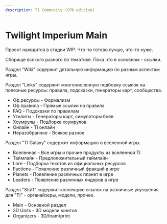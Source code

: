 ```yaml
---
description: TI Community (SPb edition)
---
```


# Twilight Imperium Main

Проект находится в стадии WIP. Что-то готово лучше, что-то хуже.

Сборище всякого разного по тематике.
Пока что в основном - ссылки.

Раздел "Wiki" содержит детальную информацию по разным аспектам игры.

Раздел "Links" содержит многочисленную подборку ссылок на полезные ресурсы: правила, подсказки, генераторы карт, сообщества.

* Оф.ресурсы - Формализм
* Оф.правила - Прямые ссылки на правила
* FAQ - Подсказки по правилам
* Утилиты - Генераторы карт, симуляторы боёв
* Хоумрулы - Подборка хоумрулов
* Онлайн - TI онлайн
* Неразобранное - Всякое разное

Раздел "TI Galaxy" содержит информацию о вселенной игры.

* Вселенная - Все игры и прочие продукты из вселенной TI
* Таймлайн - Предположительный таймлайн
* Lore - Подборка текстов из официальных ресурсов
* Factions - Появление различный фракций в игре
* Planets - Появление различных планет в игре
* Leaders - Появление различных лидеров в игре

Раздел "Stuff" содержит коллекцию ссылок на различные улучшения для "TI" - органайзеры, модели, прочее.
* Main - Основной раздел
* 3D Units - 3D модели юнитов
* Organizers - 3D/foam/print
